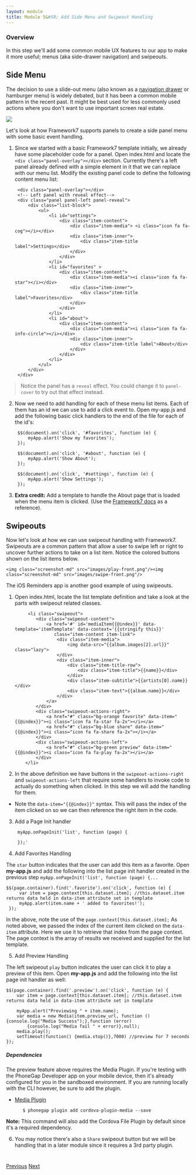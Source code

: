 ```yaml
---
layout: module
title: Module 5&#58; Add Side Menu and Swipeout Handling
---
```


### Overview
In this step we'll add some common mobile UX features to our app to make it more useful; menus (aka side-drawer navigation) and swipeouts.  
 
## Side Menu

The decision to use a slide-out menu (also known as a [navigation drawer](https://www.google.com/design/spec/patterns/navigation-drawer.html)
or hamburger menu) is widely debated, but it has been a common mobile pattern in the recent past. It might be best used for less commonly used
actions where you don't want to use important screen real estate.  
 
 <img class="screenshot-lg" src="images/menu-p.png"/>

Let's look at how Framework7 supports panels to create a side panel menu with some basic event handling.
 
1. Since we started with a basic Framework7 template initially, we already have some placeholder code for a panel. Open 
index.html and locate the `<div class="panel-overlay"></div>` section.  Currently there's a left panel already defined with a simple
element in it that we can replace with our menu list. Modify the existing panel code to define the following content menu list:   

        <div class="panel-overlay"></div>
        <!-- Left panel with reveal effect-->
        <div class="panel panel-left panel-reveal">
            <div class="list-block">
                <ul>
                    <li id="settings">
                        <div class="item-content">
                            <div class="item-media"> <i class="icon fa fa-cog"></i></div>
                            <div class="item-inner">
                                <div class="item-title label">Settings</div>
                            </div>
                        </div>
                    </li>
                    <li id="favorites" >
                        <div class="item-content">
                            <div class="item-media"><i class="icon fa fa-star"></i></div>
                            <div class="item-inner">
                                <div class="item-title label">Favorites</div>
                            </div>
                        </div>
                    </li>
                    <li id="about">
                        <div class="item-content">
                            <div class="item-media"><i class="icon fa fa-info-circle"></i></div>
                            <div class="item-inner">
                                <div class="item-title label">About</div>
                            </div>
                        </div>
                    </li>
                </ul>
            </div>
        </div>

  >Notice the panel has a `reveal` effect. You could change it to `panel-cover` to try out that effect instead.
   

2. Now we need to add handling for each of these menu list items. Each of them has an id we can use to add a click event to. 
Open my-app.js and add the following basic click handlers to the end of the file for each of the id's:
 
    
        $$(document).on('click', '#favorites', function (e) {
            myApp.alert('Show my favorites');
        });
        
        $$(document).on('click', '#about', function (e) {
            myApp.alert('Show About');
        });
        
        $$(document).on('click', '#settings', function (e) {
            myApp.alert('Show Settings');
        });

3. **Extra credit:** Add a template to handle the About page that is loaded when the menu item is clicked. 
(Use the [Framework7 docs](http://www.idangero.us/framework7/docs) as a reference). 

## Swipeouts

Now let's look at how we can use swipeout handling with Framework7. Swipeouts are a common pattern that allow a user to swipe left or right to uncover further actions to take on a list item. Notice the colored buttons shown on the list items below. 

    <img class="screenshot-md" src="images/play-front.png"/><img class="screenshot-md" src="images/swipe-front.png"/>

The iOS Reminders app is another good example of using swipeouts. 

1. Open index.html, locate the list template definition and take a look at the parts with swipeout related classes. 
   
            <li class="swipeout">
               <div class="swipeout-content">
                   <a href='#' id='mediaItem{{@index}}' data-template='itemTemplate' data-context='{{stringify this}}'
                      class="item-content item-link">
                       <div class="item-media">
                           <img data-src="{{album.images[2].url}}" class="lazy">
                       </div>
                       <div class="item-inner">
                           <div class="item-title-row">
                               <div class="item-title">{{name}}</div>
                           </div>
                           <div class="item-subtitle">{{artists[0].name}}</div>
                           <div class="item-text">{{album.name}}</div>
                       </div>
                   </a>
               </div>
               <div class="swipeout-actions-right">
                   <a href="#" class="bg-orange favorite" data-item="{{@index}}"><i class="icon fa fa-star fa-2x"></i></a>
                   <a href="#" class="bg-blue share" data-item="{{@index}}"><i class="icon fa fa-share fa-2x"></i></a>
               </div>
               <div class="swipeout-actions-left">
                   <a href="#" class="bg-green preview" data-item="{{@index}}"><i class="icon fa fa-play fa-2x"></i></a>
               </div>
           </li>

2. In the above definition we have buttons in the `swipeout-actions-right` and `swipeout-actions-left` that require some handlers to invoke code to actually do something when clicked. In this
step we will add the handling for them. 

  - Note the `data-item="{{@index}}"` syntax. This will pass the index of the item clicked on so we can then reference the right item in the code.  
 
3. Add a Page Init handler 

    
        myApp.onPageInit('list', function (page) {
        
        });'
        
4. Add Favorites Handling        
        
The `star` button indicates that the user can add this item as a favorite. Open **my-app.js** and add the following into the list page
 init handler created in the previous step `myApp.onPageInit('list', function (page) {...`

    $$(page.container).find('.favorite').on('click', function (e) {
         var item = page.context[this.dataset.item]; //this.dataset.item returns data held in data-item attribute set in template
         myApp.alert(item.name + ' added to favorites!');
     });
              
   In the above, note the use of the `page.context[this.dataset.item];` As noted above, we passed the index of the current item clicked on the `data-item` attribute. Here 
   we use it to retrieve that index from the page context. The page context is the array of results we received and supplied for the list template.
        
     
5. Add Preview Handling

The left swipeout `play` button indicates the user can click it to play a preview of this item. Open **my-app.js** and add the following into 
the list page init handler as well:

    $$(page.container).find('.preview').on('click', function (e) {
        var item = page.context[this.dataset.item]; //this.dataset.item returns data held in data-item attribute set in template

        myApp.alert("Previewing " + item.name);
        var media = new Media(item.preview_url, function () {console.log("Media Success");},function (error)
            {console.log("Media fail " + error)},null);
        media.play();
        setTimeout(function() {media.stop()},7000) //preview for 7 seconds
    });
        
##### Dependencies
  The preview feature above requires the Media Plugin. If you're testing with the PhoneGap Developer app on your mobile device, then it's already 
  configured for you in the sandboxed environment. If you are running locally with the CLI however, be sure to add the plugin. 
    
   - [Media Plugin](https://github.com/apache/cordova-plugin-media)
           
            $ phonegap plugin add cordova-plugin-media --save

  **Note:** This command will also add the Cordova File Plugin by default since it's a required dependency. 
    
6. You may notice there's also a `Share` swipeout button but we will be handling that in a later module since it requires a 3rd party plugin. 
    
<div class="row" style="margin-top:40px;">
<div class="col-sm-12">
<a href="module4.html" class="btn btn-default"><i class="glyphicon glyphicon-chevron-left"></i> Previous</a>
<a href="module6.html" class="btn btn-default pull-right">Next <i class="glyphicon
glyphicon-chevron-right"></i></a>
</div>
</div>
